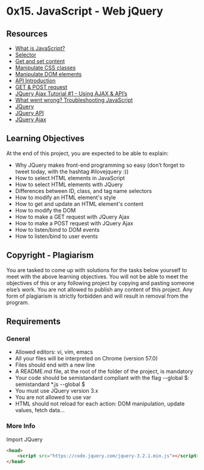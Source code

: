 # 0x15. JavaScript - Web jQuery

## Resources

- [What is JavaScript?](#)
- [Selector](#)
- [Get and set content](#)
- [Manipulate CSS classes](#)
- [Manipulate DOM elements](#)
- [API Introduction](#)
- [GET & POST request](#)
- [JQuery Ajax Tutorial #1 - Using AJAX & API’s](#)
- [What went wrong? Troubleshooting JavaScript](#)
- [JQuery](#)
- [JQuery API](#)
- [JQuery Ajax](#)

## Learning Objectives

At the end of this project, you are expected to be able to explain:

- Why JQuery makes front-end programming so easy (don’t forget to tweet today, with the hashtag #ilovejquery :))
- How to select HTML elements in JavaScript
- How to select HTML elements with JQuery
- Differences between ID, class, and tag name selectors
- How to modify an HTML element's style
- How to get and update an HTML element's content
- How to modify the DOM
- How to make a GET request with JQuery Ajax
- How to make a POST request with JQuery Ajax
- How to listen/bind to DOM events
- How to listen/bind to user events

## Copyright - Plagiarism

You are tasked to come up with solutions for the tasks below yourself to meet with the above learning objectives.
You will not be able to meet the objectives of this or any following project by copying and pasting someone else’s work.
You are not allowed to publish any content of this project.
Any form of plagiarism is strictly forbidden and will result in removal from the program.

## Requirements

### General

- Allowed editors: vi, vim, emacs
- All your files will be interpreted on Chrome (version 57.0)
- Files should end with a new line
- A README.md file, at the root of the folder of the project, is mandatory
- Your code should be semistandard compliant with the flag --global $: semistandard *.js --global $
- You must use JQuery version 3.x
- You are not allowed to use var
- HTML should not reload for each action: DOM manipulation, update values, fetch data…

### More Info

Import JQuery

```html
<head>
    <script src="https://code.jquery.com/jquery-3.2.1.min.js"></script>
</head>

